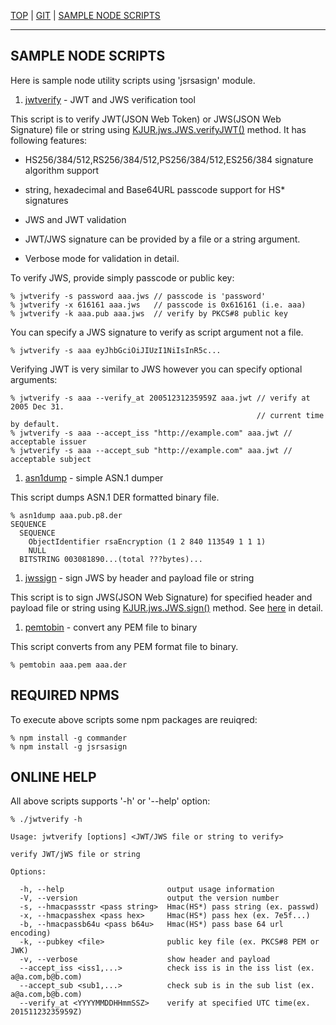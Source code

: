 [TOP](https://kjur.github.io/jsrsasign/) | 
[GIT](https://github.com/kjur/jsrsasign/) | [SAMPLE NODE SCRIPTS](https://github.com/kjur/jsrsasign/tree/master/sample_node)
***

## SAMPLE NODE SCRIPTS

Here is sample node utility scripts using 'jsrsasign' module.

1. [jwtverify](https://github.com/kjur/jsrsasign/tree/master/sample_node/jwtverify) - JWT and JWS verification tool

This script is to verify JWT(JSON Web Token) or JWS(JSON Web Signature) file or string 
using [KJUR.jws.JWS.verifyJWT()](http://kjur.github.io/jsrsasign/api/symbols/KJUR.jws.JWS.html#.verifyJWT) method. It has following features:

* HS256/384/512,RS256/384/512,PS256/384/512,ES256/384 signature algorithm support

* string, hexadecimal and Base64URL passcode support for HS* signatures

* JWS and JWT validation

* JWT/JWS signature can be provided by a file or a string argument.

* Verbose mode for validation in detail.

To verify JWS, provide simply passcode or public key:

    % jwtverify -s password aaa.jws // passcode is 'password'
    % jwtverify -x 616161 aaa.jws   // passcode is 0x616161 (i.e. aaa)
    % jwtverify -k aaa.pub aaa.jws  // verify by PKCS#8 public key

You can specify a JWS signature to verify as script argument not a file.

    % jwtverify -s aaa eyJhbGciOiJIUzI1NiIsInR5c...

Verifying JWT is very similar to JWS however you can specify optional arguments:

    % jwtverify -s aaa --verify_at 20051231235959Z aaa.jwt // verify at 2005 Dec 31.
                                                           // current time by default.
    % jwtverify -s aaa --accept_iss "http://example.com" aaa.jwt // acceptable issuer
    % jwtverify -s aaa --accept_sub "http://example.com" aaa.jwt // acceptable subject

1. [asn1dump](https://github.com/kjur/jsrsasign/tree/master/sample_node/asn1dump) - simple ASN.1 dumper

This script dumps ASN.1 DER formatted binary file.

    % asn1dump aaa.pub.p8.der
    SEQUENCE
      SEQUENCE
        ObjectIdentifier rsaEncryption (1 2 840 113549 1 1 1)
        NULL
      BITSTRING 003081890...(total ???bytes)...

1. [jwssign](https://github.com/kjur/jsrsasign/tree/master/sample_node/jwssign) - sign JWS by header and payload file or string

This script is to sign JWS(JSON Web Signature) for specified header and payload file or string
using [KJUR.jws.JWS.sign()](http://kjur.github.io/jsrsasign/api/symbols/KJUR.jws.JWS.html#.sign) method. 
See [here](https://github.com/kjur/jsrsasign/wiki/Sample-Node-Script---jwssign) in detail.

1. [pemtobin](https://github.com/kjur/jsrsasign/tree/master/sample_node/pemtobin) - convert any PEM file to binary

This script converts from any PEM format file to binary.

    % pemtobin aaa.pem aaa.der


## REQUIRED NPMS

To execute above scripts some npm packages are reuiqred:

    % npm install -g commander
    % npm install -g jsrsasign

## ONLINE HELP

All above scripts supports '-h' or '--help' option:

    % ./jwtverify -h
  
    Usage: jwtverify [options] <JWT/JWS file or string to verify>
  
    verify JWT/jWS file or string
  
    Options:
  
      -h, --help                       output usage information
      -V, --version                    output the version number
      -s, --hmacpassstr <pass string>  Hmac(HS*) pass string (ex. passwd)
      -x, --hmacpasshex <pass hex>     Hmac(HS*) pass hex (ex. 7e5f...)
      -b, --hmacpassb64u <pass b64u>   Hmac(HS*) pass base 64 url encoding)
      -k, --pubkey <file>              public key file (ex. PKCS#8 PEM or JWK)
      -v, --verbose                    show header and payload
      --accept_iss <iss1,...>          check iss is in the iss list (ex. a@a.com,b@b.com)
      --accept_sub <sub1,...>          check sub is in the sub list (ex. a@a.com,b@b.com)
      --verify_at <YYYYMMDDHHmmSSZ>    verify at specified UTC time(ex. 20151123235959Z)
